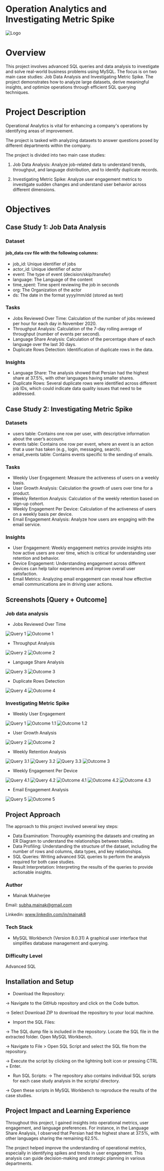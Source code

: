 
# Operation Analytics and Investigating Metric Spike


![Logo](https://i.imgur.com/ZiOdAjd.jpeg)


# Overview
This project involves advanced SQL queries and data analysis to investigate and solve real-world business problems using MySQL. The focus is on two main case studies: Job Data Analysis and Investigating Metric Spike. The project demonstrates how to analyze large datasets, derive meaningful insights, and optimize operations through efficient SQL querying techniques.


# Project Description
Operational Analytics is vital for enhancing a company's operations by identifying areas of improvement.

The project is tasked with analyzing datasets to answer questions posed by different departments within the company. 

The project is divided into two main case studies:
1. Job Data Analysis: 
Analyze job-related data to understand trends, throughput, and language distribution, and to identify duplicate records.

2. Investigating Metric Spike: 
Analyze user engagement metrics to investigate sudden changes and understand user behavior across different dimensions.
# Objectives
## Case Study 1: Job Data Analysis
### Dataset
#### job_data csv file with the following columns:
- job_id: Unique identifier of jobs
- actor_id: Unique identifier of actor
- event: The type of event (decision/skip/transfer)
- language: The Language of the content
- time_spent: Time spent reviewing the job in seconds
- org: The Organization of the actor
- ds: The date in the format yyyy/mm/dd (stored as text)
### Tasks
* Jobs Reviewed Over Time: Calculation of the number of jobs reviewed per hour for each day in November 2020.
* Throughput Analysis: Calculation of the 7-day rolling average of throughput (number of events per second).
* Language Share Analysis: Calculation of the percentage share of each language over the last 30 days.
* Duplicate Rows Detection: Identification of duplicate rows in the data.
### Insights
* Language Share: The analysis showed that Persian had the highest share at 37.5%, with other languages having smaller shares.
* Duplicate Rows: Several duplicate rows were identified across different job IDs, which could indicate data quality issues that need to be addressed.

## Case Study 2: Investigating Metric Spike
### Datasets
- users table: Contains one row per user, with descriptive information about the user’s account.
- events table: Contains one row per event, where an event is an action that a user has taken (e.g., login, messaging, search).
- email_events table: Contains events specific to the sending of emails.
### Tasks
* Weekly User Engagement: Measure the activeness of users on a weekly basis.
* User Growth Analysis: Calculation the growth of users over time for a product.
* Weekly Retention Analysis: Calculation of the weekly retention based on sign-up cohort.
* Weekly Engagement Per Device: Calculation of the activeness of users on a weekly basis per device.
* Email Engagement Analysis: Analyze how users are engaging with the email service.
### Insights
* User Engagement: Weekly engagement metrics provide insights into how active users are over time, which is critical for understanding user retention and behavior.
* Device Engagement: Understanding engagement across different devices can help tailor experiences and improve overall user satisfaction.
* Email Metrics: Analyzing email engagement can reveal how effective email communications are in driving user actions.

## Screenshots [Query + Outcome]

### Job data analysis


* Jobs Reviewed Over Time

![Query 1](https://i.imgur.com/IBtVocZ.jpeg)
![Outcome 1](https://i.imgur.com/OWnsC3A.jpeg)


* Throughput Analysis

![Query 2](https://i.imgur.com/xX67Ui5.jpeg)
![Outcome 2](https://i.imgur.com/GewG6f1.jpeg)


* Language Share Analysis

![Query 3](https://i.imgur.com/EfR990b.jpeg)
![Outcome 3](https://i.imgur.com/6YGostP.jpeg)


* Duplicate Rows Detection

![Query 4](https://i.imgur.com/ZjKTCI1.jpeg)
![Outcome 4](https://i.imgur.com/KaU95au.jpeg)



### Investigating Metric Spike

* Weekly User Engagement

![Query 1](https://i.imgur.com/IaAM201.jpeg)
![Outcome 1.1](https://i.imgur.com/izlctFm.jpeg)
![Outcome 1.2](https://i.imgur.com/RGk7OCC.jpeg)


* User Growth Analysis

![Query 2](https://i.imgur.com/yCwNYy1.jpeg)
![Outcome 2](https://i.imgur.com/a5yiPnr.jpeg)


* Weekly Retention Analysis

![Query 3.1](https://i.imgur.com/Z165VBo.jpeg)
![Query 3.2](https://i.imgur.com/P1PBsvH.jpeg)
![Query 3.3](https://i.imgur.com/OzodidS.jpeg)
![Outcome 3](https://i.imgur.com/nf6lkC3.jpeg)


* Weekly Engagement Per Device

![Query 4.1](https://i.imgur.com/m5Xxhpv.jpeg)
![Query 4.2](https://i.imgur.com/2WdnaTd.jpeg)
![Outcome 4.1](https://i.imgur.com/yCiNCFG.jpeg)
![Outcome 4.2](https://i.imgur.com/Z1Nvw3t.jpeg)
![Outcome 4.3](https://i.imgur.com/3sSCwpH.jpeg)


* Email Engagement Analysis

![Query 5](https://i.imgur.com/MLl15Q7.jpeg)
![Outcome 5](https://i.imgur.com/7rRvmEM.jpeg)


## Project Approach
The approach to this project involved several key steps:

* Data Examination: Thoroughly examining the datasets and creating an ER Diagram to understand the relationships between tables.
* Data Profiling: Understanding the structure of the dataset, including the number of rows and columns, data types, and key relationships.
* SQL Queries: Writing advanced SQL queries to perform the analysis required for both case studies.
* Result Interpretation: Interpreting the results of the queries to provide actionable insights.
### Author

- Mainak Mukherjee

Email: subha.mainak@gmail.com

Linkedin: www.linkedin.com/in/mainak8

### Tech Stack
* MySQL Workbench (Version 8.0.31)
A graphical user interface that simplifies database management and querying.


### Difficulty Level
Advanced SQL
## Installation and Setup
* Download the Repository:

-> Navigate to the GitHub repository and click on the Code button.

-> Select Download ZIP to download the repository to your local machine.

* Import the SQL Files:

-> The SQL dump file is included in the repository. Locate the SQL file in the extracted folder. Open MySQL Workbench.

-> Navigate to File > Open SQL Script and select the SQL file from the repository.

-> Execute the script by clicking on the lightning bolt icon or pressing CTRL + Enter.

* Run SQL Scripts:
-> The repository also contains individual SQL scripts for each case study analysis in the scripts/ directory.

-> Open these scripts in MySQL Workbench to reproduce the results of the case studies.
    
## Project Impact and Learning Experience
Throughout this project, I gained insights into operational metrics, user engagement, and language preferences. For instance, in the Language Share Analysis, I observed that Persian had the highest share at 37.5%, with other languages sharing the remaining 62.5%.

The project helped improve the understanding of operational metrics, especially in identifying spikes and trends in user engagement. This analysis can guide decision-making and strategic planning in various departments.
